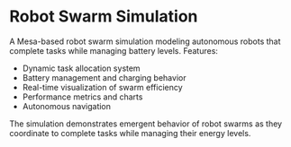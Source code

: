 
# Robot Swarm Simulation

A Mesa-based robot swarm simulation modeling autonomous robots that complete tasks while managing battery levels. Features:

- Dynamic task allocation system
- Battery management and charging behavior 
- Real-time visualization of swarm efficiency
- Performance metrics and charts
- Autonomous navigation

The simulation demonstrates emergent behavior of robot swarms as they coordinate to complete tasks while managing their energy levels.
